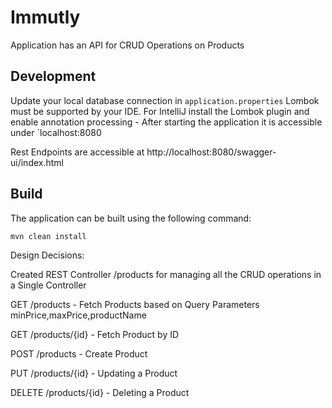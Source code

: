 # Immutly

Application has an API for CRUD Operations on Products

## Development

Update your local database connection in `application.properties` 
Lombok must be supported by your IDE. For IntelliJ install the Lombok plugin and enable annotation processing -
After starting the application it is accessible under `localhost:8080

Rest Endpoints are accessible at
http://localhost:8080/swagger-ui/index.html

## Build

The application can be built using the following command:
```
mvn clean install
```

Design Decisions: 

Created REST Controller /products for managing all the CRUD operations in a Single Controller

GET /products - Fetch Products based on Query Parameters minPrice,maxPrice,productName


GET /products/{id} - Fetch Product by ID


POST /products - Create Product


PUT /products/{id} - Updating a Product


DELETE /products/{id} - Deleting a Product


